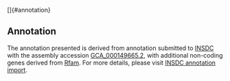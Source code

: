[]{#annotation}

Annotation
----------

The annotation presented is derived from annotation submitted to
[INSDC](http://www.insdc.org) with the assembly accession
[GCA\_000149665.2](http://www.ebi.ac.uk/ena/data/view/GCA_000149665.2),
with additional non-coding genes derived from
[Rfam](http://rfam.xfam.org/). For more details, please visit [INSDC
annotation
import](http://ensemblgenomes.org/info/data/insdc_annotation).
